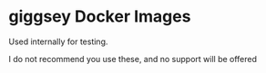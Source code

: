 # giggsey Docker Images

Used internally for testing.

I do not recommend you use these, and no support will be offered
